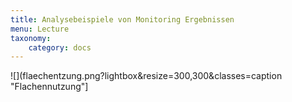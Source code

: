 ```yaml
---
title: Analysebeispiele von Monitoring Ergebnissen
menu: Lecture
taxonomy:
    category: docs
---
```

![](flaechentzung.png?lightbox&resize=300,300&classes=caption "Flachennutzung"]
